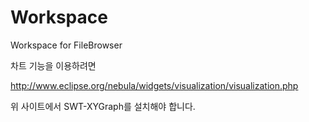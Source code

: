 # Workspace
Workspace for FileBrowser

차트 기능을 이용하려면

http://www.eclipse.org/nebula/widgets/visualization/visualization.php

위 사이트에서 SWT-XYGraph를 설치해야 합니다.
